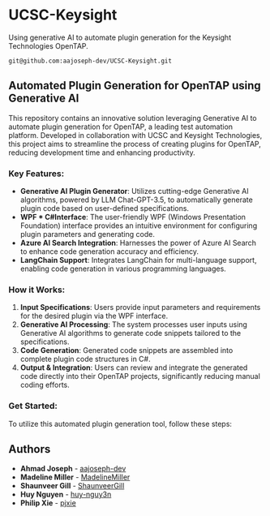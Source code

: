 # UCSC-Keysight
Using generative AI to automate plugin generation for the Keysight Technologies OpenTAP.

```
git@github.com:aajoseph-dev/UCSC-Keysight.git
```

## Automated Plugin Generation for OpenTAP using Generative AI

This repository contains an innovative solution leveraging Generative AI to automate plugin generation for OpenTAP, a leading test automation platform. Developed in collaboration with UCSC and Keysight Technologies, this project aims to streamline the process of creating plugins for OpenTAP, reducing development time and enhancing productivity.

### Key Features:
- **Generative AI Plugin Generator**: Utilizes cutting-edge Generative AI algorithms, powered by LLM Chat-GPT-3.5, to automatically generate plugin code based on user-defined specifications.
- **WPF * C#Interface**: The user-friendly WPF (Windows Presentation Foundation) interface provides an intuitive environment for configuring plugin parameters and generating code.
- **Azure AI Search Integration**: Harnesses the power of Azure AI Search to enhance code generation accuracy and efficiency.
- **LangChain Support**: Integrates LangChain for multi-language support, enabling code generation in various programming languages.

### How it Works:
1. **Input Specifications**: Users provide input parameters and requirements for the desired plugin via the WPF interface.
2. **Generative AI Processing**: The system processes user inputs using Generative AI algorithms to generate code snippets tailored to the specifications.
3. **Code Generation**: Generated code snippets are assembled into complete plugin code structures in C#.
4. **Output & Integration**: Users can review and integrate the generated code directly into their OpenTAP projects, significantly reducing manual coding efforts.

### Get Started:
To utilize this automated plugin generation tool, follow these steps:



## Authors

- **Ahmad Joseph** - [aajoseph-dev](https://github.com/aajoseph-dev)
- **Madeline Miller** - [MadelineMiller](https://github.com/MadelineMiller)
- **Shaunveer Gill** - [ShaunveerGill](https://github.com/ShaunveerGill)
- **Huy Nguyen** - [huy-nguy3n](https://github.com/huy-nguy3n)
- **Philip Xie** - [pjxie](https://github.com/pjxie)
